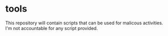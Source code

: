 # tools
This repository will contain scripts that can be used for malicous activities.  I'm not accountable for any script provided.
